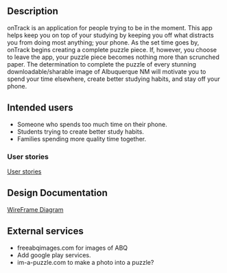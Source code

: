 ## Description
onTrack is an application for people trying to be in the moment. This app helps keep you on top of your studying by keeping you off what distracts you from doing most anything; your phone. As the set time goes by, onTrack begins creating a complete puzzle piece. If, however, you choose to leave the app, your puzzle piece becomes nothing more than scrunched paper. The determination to complete the puzzle of every stunning downloadable/sharable image of Albuquerque NM will motivate you to spend your time elsewhere, create better studying habits, and stay off your phone.


## Intended users
* Someone who spends too much time on their phone.
* Students trying to create better study habits.
* Families spending more quality time together.

### User stories
[User stories](user-stories.md)

## Design Documentation
[WireFrame Diagram](wireframe.md)

## External services
* freeabqimages.com for images of ABQ
* Add google play services.
* im-a-puzzle.com to make a photo into a puzzle?